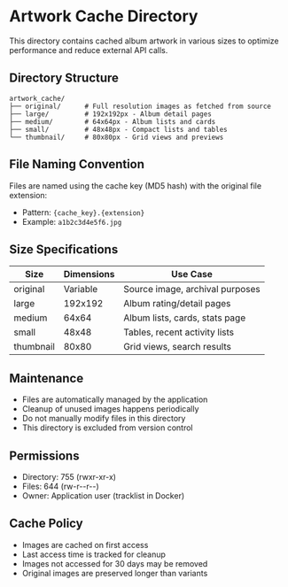 # Artwork Cache Directory

This directory contains cached album artwork in various sizes to optimize performance and reduce external API calls.

## Directory Structure

```
artwork_cache/
├── original/      # Full resolution images as fetched from source
├── large/         # 192x192px - Album detail pages
├── medium/        # 64x64px - Album lists and cards
├── small/         # 48x48px - Compact lists and tables
└── thumbnail/     # 80x80px - Grid views and previews
```

## File Naming Convention

Files are named using the cache key (MD5 hash) with the original file extension:
- Pattern: `{cache_key}.{extension}`
- Example: `a1b2c3d4e5f6.jpg`

## Size Specifications

| Size      | Dimensions | Use Case                          |
|-----------|------------|-----------------------------------|
| original  | Variable   | Source image, archival purposes   |
| large     | 192x192    | Album rating/detail pages         |
| medium    | 64x64      | Album lists, cards, stats page    |
| small     | 48x48      | Tables, recent activity lists     |
| thumbnail | 80x80      | Grid views, search results        |

## Maintenance

- Files are automatically managed by the application
- Cleanup of unused images happens periodically
- Do not manually modify files in this directory
- This directory is excluded from version control

## Permissions

- Directory: 755 (rwxr-xr-x)
- Files: 644 (rw-r--r--)
- Owner: Application user (tracklist in Docker)

## Cache Policy

- Images are cached on first access
- Last access time is tracked for cleanup
- Images not accessed for 30 days may be removed
- Original images are preserved longer than variants